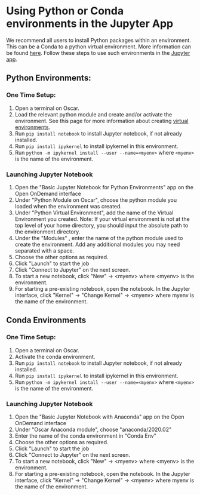 # Using Python or Conda environments in the Jupyter App

We recommend all users to install Python packages within an environment. This can be a Conda to a python virtual environment. More information can be found [here](../../software/python-installs.md). Follow these steps to use such environments in the [Jupyter app](https://ood.ccv.brown.edu/pun/sys/dashboard/batch\_connect/sys/bc\_ccv\_jupyter/session\_contexts/new).

## Python Environments:

### One Time Setup:

1. Open a terminal on Oscar.
2. Load the relevant python module and create and/or activate the environment. See this page for more information about creating [virtual environments](https://docs.ccv.brown.edu/oscar/software/python-installs#using-virtualenv). 
3. Run `pip install notebook` to install Jupyter notebook, if not already installed.
4. Run `pip install ipykernel` to install ipykernel in this environment.
5. Run `python -m ipykernel install --user --name=<myenv>` where `<myenv>` is the name of the environment.

### Launching Jupyter Notebook

1. Open the "Basic Jupyter Notebook for Python Environments" app on the Open OnDemand interface
2. Under "Python Module on Oscar", choose the python module you loaded when the environment was created.
3. Under "Python Virtual Environment", add the name of the Virtual Environment you created. Note: If your virtual environment is not at the top level of your home directory, you should input the absolute path to the environment directory. 
4. Under the "Modules" , enter the name of the python module used to create the environment. Add any additional modules you may need separated with a space.
5. Choose the other options as required.
6. Click "Launch" to start the job
7. Click "Connect to Jupyter" on the next screen.
8. To start a new notebook, click "New" -> \<myenv> where \<myenv> is the environment.
9. For starting a pre-existing notebook, open the notebook. In the Jupyter interface, click "Kernel" -> "Change Kernel" -> \<myenv> where myenv is the name of the environment.

## Conda Environments



### One Time Setup:

1. Open a terminal on Oscar.
2. Activate the conda environment.
3. Run `pip install notebook` to install Jupyter notebook, if not already installed.
4. Run `pip install ipykernel` to install ipykernel in this environment.
5. Run `python -m ipykernel install --user --name=<myenv>` where `<myenv>` is the name of the environment.

### Launching Jupyter Notebook

1. Open the "Basic Jupyter Notebook with Anaconda" app on the Open OnDemand interface
2. Under "Oscar Anaconda module", choose "anaconda/2020.02"
3. Enter the name of the conda environment in "Conda Env"
4. Choose the other options as required.
5. Click "Launch" to start the job
6. Click "Connect to Jupyter" on the next screen.
7. To start a new notebook, click "New" -> \<myenv> where \<myenv> is the environment.
8. For starting a pre-existing notebook, open the notebook. In the Jupyter interface, click "Kernel" -> "Change Kernel" -> \<myenv> where myenv is the name of the environment.
